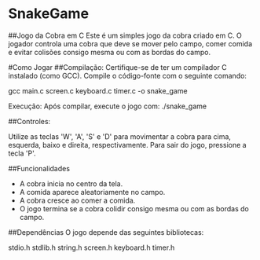 # SnakeGame

##Jogo da Cobra em C
Este é um simples jogo da cobra criado em C. O jogador controla uma cobra que deve se mover pelo campo, comer comida e evitar colisões consigo mesma ou com as bordas do campo.

#Como Jogar
##Compilação:
Certifique-se de ter um compilador C instalado (como GCC).
Compile o código-fonte com o seguinte comando:

gcc main.c screen.c keyboard.c timer.c -o snake_game

Execução:
Após compilar, execute o jogo com:
./snake_game

##Controles:

Utilize as teclas 'W', 'A', 'S' e 'D' para movimentar a cobra para cima, esquerda, baixo e direita, respectivamente.
Para sair do jogo, pressione a tecla 'P'.

##Funcionalidades
- A cobra inicia no centro da tela.
- A comida aparece aleatoriamente no campo.
- A cobra cresce ao comer a comida.
- O jogo termina se a cobra colidir consigo mesma ou com as bordas do campo.

##Dependências
O jogo depende das seguintes bibliotecas:

stdio.h
stdlib.h
string.h
screen.h
keyboard.h
timer.h

